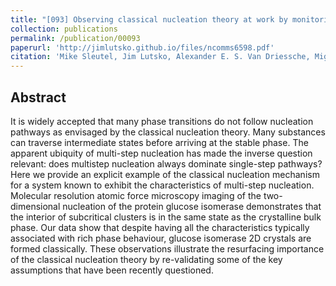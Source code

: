 ```yaml
---
title: "[093] Observing classical nucleation theory at work by monitoring phase transitions with molecular precision"
collection: publications
permalink: /publication/00093
paperurl: 'http://jimlutsko.github.io/files/ncomms6598.pdf'
citation: 'Mike Sleutel, Jim Lutsko, Alexander E. S. Van Driessche, Miguel A. Durán-Olivencia, and Dominique Maes., &quot;Observing classical nucleation theory at work by monitoring phase transitions with molecular precision&quot;, <i>Nature Comm.</i>, <strong>5</strong>, 5598 (2014)'
---
```

Abstract
---
It is widely accepted that many phase transitions do not follow nucleation pathways as envisaged by the classical nucleation theory. Many substances can traverse intermediate states before arriving at the stable phase. The apparent ubiquity of multi-step nucleation has made the inverse question relevant: does multistep nucleation always dominate single-step pathways? Here we provide an explicit example of the classical nucleation mechanism for a system known to exhibit the characteristics of multi-step nucleation. Molecular resolution atomic force microscopy imaging of the two-dimensional nucleation of the protein glucose isomerase demonstrates that the interior of subcritical clusters is in the same state as the crystalline bulk phase. Our data show that despite having all the characteristics typically associated with rich phase behaviour, glucose isomerase 2D crystals are formed classically. These observations illustrate the resurfacing importance of the classical nucleation theory by re-validating some of the key assumptions that have been recently questioned.
